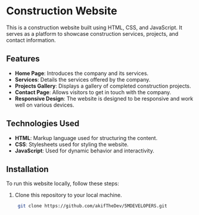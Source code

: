 # Construction Website

This is a construction website built using HTML, CSS, and JavaScript. It serves as a platform to showcase construction services, projects, and contact information.

## Features

- **Home Page**: Introduces the company and its services.
- **Services**: Details the services offered by the company.
- **Projects Gallery**: Displays a gallery of completed construction projects.
- **Contact Page**: Allows visitors to get in touch with the company.
- **Responsive Design**: The website is designed to be responsive and work well on various devices.

## Technologies Used

- **HTML**: Markup language used for structuring the content.
- **CSS**: Stylesheets used for styling the website.
- **JavaScript**: Used for dynamic behavior and interactivity.

## Installation

To run this website locally, follow these steps:

1. Clone this repository to your local machine.
   ```sh
    git clone https://github.com/akifTheDev/5MDEVELOPERS.git
